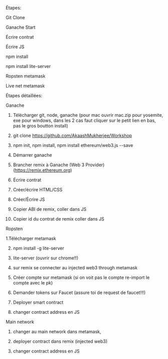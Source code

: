 Étapes:

Git Clone

Ganache Start

Écrire contrat

Écrire JS

npm install

npm install lite-server

Ropsten metamask

Live net metamask

Étapes détaillées:

Ganache

1. Télécharger git, node, ganache (pour mac ouvrir mac.zip pour yosemite, exe pour windows, dans les 2 cas faut cliquer sur le petit lien en bas, pas le gros boutton install)

2. git clone https://github.com/AkaashMukherjee/Workshop

3. npm init, npm install, npm install ethereum/web3.js --save 

4. Démarrer ganache

5. Brancher remix à Ganache (Web 3 Provider) (https://remix.ethereum.org)

6. Écrire contrat

7. Créer/écrire HTML/CSS

8. Créer/Écrire JS

9. Copier ABI de remix, coller dans JS

10. Copier id du contrat de remix coller dans JS


Ropsten

1.Télécharger metamask

2. npm install -g lite-server

3. lite-server (ouvrir sur chrome!!)

4. sur remix se connecter au injected web3 through metamask

5. Créer compte sur metamask (si on voit pas le compte re-import le compte avec le pk)

6. Demander tokens sur Faucet (assure toi de request de faucet!!!)

7. Deployer smart contract

8. changer contract address en JS 


Main network

1. changer au main network dans metamask, 

2. deployer contract dans remix (injected web3)

3. changer contract address en JS
